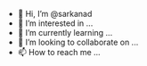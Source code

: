 - 👋 Hi, I’m @sarkanad
- 👀 I’m interested in ...
- 🌱 I’m currently learning ...
- 💞️ I’m looking to collaborate on ...
- 📫 How to reach me ...

<!---
sarkanad/sarkanad is a ✨ special ✨ repository because its `README.md` (this file) appears on your GitHub profile.
You can click the Preview link to take a look at your changes.
--->
